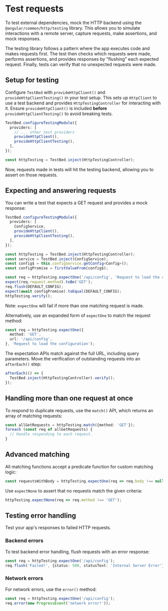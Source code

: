 # Test requests

To test external dependencies, mock the HTTP backend using the `@angular/common/http/testing` library. This allows you to simulate interactions with a remote server, capture requests, make assertions, and mock responses.

The testing library follows a pattern where the app executes code and makes requests first. The test then checks which requests were made, performs assertions, and provides responses by "flushing" each expected request. Finally, tests can verify that no unexpected requests were made.

## Setup for testing

Configure `TestBed` with `provideHttpClient()` and `provideHttpClientTesting()` in your test setup. This sets up `HttpClient` to use a test backend and provides `HttpTestingController` for interacting with it. Ensure `provideHttpClient()` is included **before** `provideHttpClientTesting()` to avoid breaking tests.

```typescript
TestBed.configureTestingModule({
  providers: [
    // ... other test providers
    provideHttpClient(),
    provideHttpClientTesting(),
  ],
});

const httpTesting = TestBed.inject(HttpTestingController);
```

Now, requests made in tests will hit the testing backend, allowing you to assert on those requests.

## Expecting and answering requests

You can write a test that expects a GET request and provides a mock response:

```typescript
TestBed.configureTestingModule({
  providers: [
    ConfigService,
    provideHttpClient(),
    provideHttpClientTesting(),
  ],
});

const httpTesting = TestBed.inject(HttpTestingController);
const service = TestBed.inject(ConfigService);
const config$ = this.configService.getConfig<Config>();
const configPromise = firstValueFrom(config$);

const req = httpTesting.expectOne('/api/config', 'Request to load the configuration');
expect(req.request.method).toBe('GET');
req.flush(DEFAULT_CONFIG);
expect(await configPromise).toEqual(DEFAULT_CONFIG);
httpTesting.verify();
```

Note: `expectOne` will fail if more than one matching request is made.

Alternatively, use an expanded form of `expectOne` to match the request method:

```typescript
const req = httpTesting.expectOne({
  method: 'GET',
  url: '/api/config',
}, 'Request to load the configuration');
```

The expectation APIs match against the full URL, including query parameters. Move the verification of outstanding requests into an `afterEach()` step:

```typescript
afterEach(() => {
  TestBed.inject(HttpTestingController).verify();
});
```

## Handling more than one request at once

To respond to duplicate requests, use the `match()` API, which returns an array of matching requests:

```typescript
const allGetRequests = httpTesting.match({method: 'GET'});
foreach (const req of allGetRequests) {
  // Handle responding to each request.
}
```

## Advanced matching

All matching functions accept a predicate function for custom matching logic:

```typescript
const requestsWithBody = httpTesting.expectOne(req => req.body !== null);
```

Use `expectNone` to assert that no requests match the given criteria:

```typescript
httpTesting.expectNone(req => req.method !== 'GET');
```

## Testing error handling

Test your app's responses to failed HTTP requests.

### Backend errors

To test backend error handling, flush requests with an error response:

```typescript
const req = httpTesting.expectOne('/api/config');
req.flush('Failed!', {status: 500, statusText: 'Internal Server Error'});
```

### Network errors

For network errors, use the `error()` method:

```typescript
const req = httpTesting.expectOne('/api/config');
req.error(new ProgressEvent('network error!'));
```